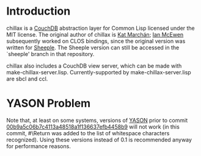 Introduction
============

chillax is a [CouchDB](http://couchdb.apache.org) abstraction layer for Common Lisp licensed under
the MIT license. The original author of chillax is [Kat Marchán](http://github.com/zkat);
[Ian McEwen](http://github.com/ianmcorvidae) subsequently worked on CLOS bindings, since
the original version was written for [Sheeple](http://github.com/zkat/sheeple). The Sheeple
version can still be accessed in the `sheeple' branch in that repository.

chillax also includes a CouchDB view server, which can be made with
make-chillax-server.lisp. Currently-supported by make-chillax-server.lisp are sbcl and ccl.

YASON Problem
=============

Note that, at least on some systems, versions of [YASON](http://github.com/hanshuebner/Yason) prior
to commit
[00b9a5c06b7c4113a48518a1f136637efb4458b9](http://github.com/hanshuebner/Yason/commit/00b9a5c06b7c4113a48518a1f136637efb4458b9)
will not work (in this commit, #\Return was added to the list of whitespace characters
recognized). Using these versions instead of 0.1 is recommended anyway for performance reasons.
